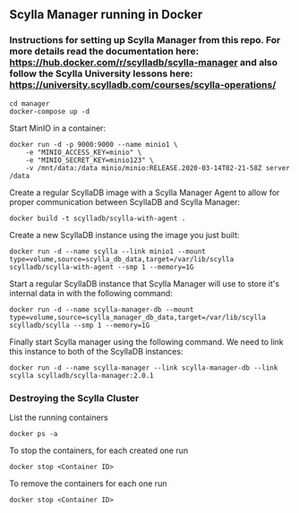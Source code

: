 ## Scylla Manager running in Docker 

### Instructions for setting up Scylla Manager from this repo. For more details read the documentation here: https://hub.docker.com/r/scylladb/scylla-manager and also follow the Scylla University lessons here: https://university.scylladb.com/courses/scylla-operations/

```
cd manager
docker-compose up -d
```

Start MinIO in a container:
```
docker run -d -p 9000:9000 --name minio1 \
    -e "MINIO_ACCESS_KEY=minio" \
    -e "MINIO_SECRET_KEY=minio123" \
    -v /mnt/data:/data minio/minio:RELEASE.2020-03-14T02-21-58Z server /data

```

Create a regular ScyllaDB image with a Scylla Manager Agent to allow for proper communication between ScyllaDB and Scylla Manager:

```
docker build -t scylladb/scylla-with-agent .
```

Create a new ScyllaDB instance using the image you just built:
```
docker run -d --name scylla --link minio1 --mount type=volume,source=scylla_db_data,target=/var/lib/scylla scylladb/scylla-with-agent --smp 1 --memory=1G
```

Start a regular ScyllaDB instance that Scylla Manager will use to store it's internal data in with the following command:
```
docker run -d --name scylla-manager-db --mount type=volume,source=scylla_manager_db_data,target=/var/lib/scylla scylladb/scylla --smp 1 --memory=1G
```

Finally start Scylla manager using the following command. We need to link this instance to both of the ScyllaDB instances:
```
docker run -d --name scylla-manager --link scylla-manager-db --link scylla scylladb/scylla-manager:2.0.1
```



### Destroying the Scylla Cluster 
List the running containers
```
docker ps -a
```

To stop the containers, for each created one run
```
docker stop <Container ID>
```

To remove the containers for each one run
```
docker stop <Container ID>
```


